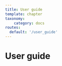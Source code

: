 ```yaml
---
title: User guide
template: chapter
taxonomy:
    category: docs
routes:
  default: '/user_guide'
---
```


# User guide
